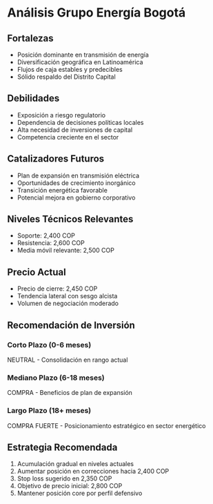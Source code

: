 # Análisis Grupo Energía Bogotá

## Fortalezas

- Posición dominante en transmisión de energía
- Diversificación geográfica en Latinoamérica
- Flujos de caja estables y predecibles
- Sólido respaldo del Distrito Capital

## Debilidades

- Exposición a riesgo regulatorio
- Dependencia de decisiones políticas locales
- Alta necesidad de inversiones de capital
- Competencia creciente en el sector

## Catalizadores Futuros

- Plan de expansión en transmisión eléctrica
- Oportunidades de crecimiento inorgánico
- Transición energética favorable
- Potencial mejora en gobierno corporativo

## Niveles Técnicos Relevantes

- Soporte: 2,400 COP
- Resistencia: 2,600 COP
- Media móvil relevante: 2,500 COP

## Precio Actual

- Precio de cierre: 2,450 COP
- Tendencia lateral con sesgo alcista
- Volumen de negociación moderado

## Recomendación de Inversión

### Corto Plazo (0-6 meses)

NEUTRAL - Consolidación en rango actual

### Mediano Plazo (6-18 meses)

COMPRA - Beneficios de plan de expansión

### Largo Plazo (18+ meses)

COMPRA FUERTE - Posicionamiento estratégico en sector energético

## Estrategia Recomendada

1. Acumulación gradual en niveles actuales
2. Aumentar posición en correcciones hacia 2,400 COP
3. Stop loss sugerido en 2,350 COP
4. Objetivo de precio inicial: 2,800 COP
5. Mantener posición core por perfil defensivo

